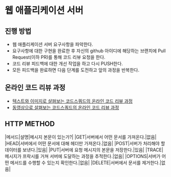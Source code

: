 # 웹 애플리케이션 서버
## 진행 방법
* 웹 애플리케이션 서버 요구사항을 파악한다.
* 요구사항에 대한 구현을 완료한 후 자신의 github 아이디에 해당하는 브랜치에 Pull Request(이하 PR)를 통해 코드 리뷰 요청을 한다.
* 코드 리뷰 피드백에 대한 개선 작업을 하고 다시 PUSH한다.
* 모든 피드백을 완료하면 다음 단계를 도전하고 앞의 과정을 반복한다.

## 온라인 코드 리뷰 과정
* [텍스트와 이미지로 살펴보는 코드스쿼드의 온라인 코드 리뷰 과정](https://github.com/code-squad/codesquad-docs/blob/master/codereview/README.md)
* [동영상으로 살펴보는 코드스쿼드의 온라인 코드 리뷰 과정](https://youtu.be/a5c9ku-_fok)

## HTTP METHOD
|메서드|설명|메시지 본문이 있는가?|
|GET|서버에서 어떤 문서를 가져온다.|없음|
|HEAD|서버에서 어떤 문서에 대해 헤더만 가져온다.|없음|
|POST|서버가 처리해야 할 데이터를 보낸다.|있음|
|PUT|서버에 요청 메시지의 본문을 저장한다.|있음|
|TRACE|메시지가 프락시를 거쳐 서버에 도달하는 과정을 추적한다.|없음|
|OPTIONS|서버가 어떤 메서드를 수행할 수 있는지 확인한다.|없음|
|DELETE|서버에서 문서를 제거한다.|없음|
